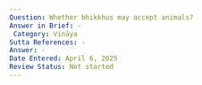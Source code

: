 ```yaml
---
Question: Whether bhikkhus may accept animals?
Answer in Brief: -
 Category: Vināya
Sutta References: -
Answer: -
Date Entered: April 6, 2025
Review Status: Not started
---
```

